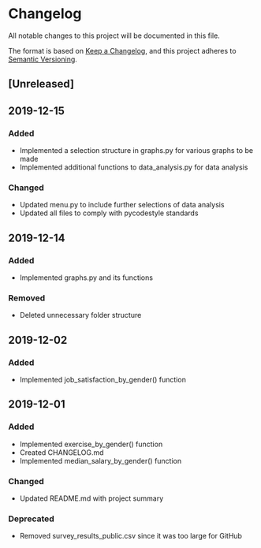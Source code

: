 # Changelog
All notable changes to this project will be documented in this file.

The format is based on [Keep a Changelog](https://keepachangelog.com/en/1.0.0/),
and this project adheres to [Semantic Versioning](https://semver.org/spec/v2.0.0.html).

## [Unreleased]

## 2019-12-15
### Added
- Implemented a selection structure in graphs.py for various graphs to be made
- Implemented additional functions to data_analysis.py for data analysis

### Changed
- Updated menu.py to include further selections of data analysis
- Updated all files to comply with pycodestyle standards

## 2019-12-14
### Added
- Implemented graphs.py and its functions

### Removed
- Deleted unnecessary folder structure

## 2019-12-02
### Added
- Implemented job_satisfaction_by_gender() function

## 2019-12-01
### Added
- Implemented exercise_by_gender() function
- Created CHANGELOG.md
- Implemented median_salary_by_gender() function

### Changed
- Updated README.md with project summary

### Deprecated
- Removed survey_results_public.csv since it was too large for GitHub
